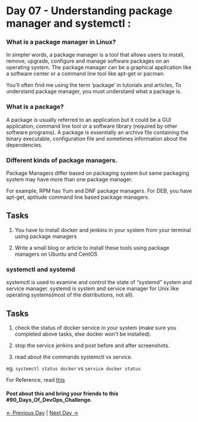 # Day 07 - Understanding package manager and systemctl :

### What is a package manager in Linux?

In simpler words, a package manager is a tool that allows users to install, remove, upgrade, configure and manage software packages on an operating system. The package manager can be a graphical application like a software center or a command line tool like apt-get or pacman.

You’ll often find me using the term ‘package’ in tutorials and articles, To understand package manager, you must understand what a package is.

### What is a package?

A package is usually referred to an application but it could be a GUI application, command line tool or a software library (required by other software programs). A package is essentially an archive file containing the binary executable, configuration file and sometimes information about the dependencies.

### Different kinds of package managers.

Package Managers differ based on packaging system but same packaging system may have more than one package manager.

For example, RPM has Yum and DNF package managers. For DEB, you have apt-get, aptitude command line based package managers.

## Tasks

1.  You have to install docker and jenkins in your system from your terminal using package managers

2.  Write a small blog or article to install these tools using package managers on Ubuntu and CentOS

### systemctl and systemd

systemctl is used to examine and control the state of “systemd” system and service manager. systemd is system and service manager for Unix like operating systems(most of the distributions, not all).

## Tasks

1.  check the status of docker service in your system (make sure you completed above tasks, else docker won't be installed).

2.  stop the service jenkins and post before and after screenshots.

3.  read about the commands systemctl vs service.

eg. `systemctl status docker` vs `service docker status`

For Reference, read [this](https://www.howtogeek.com/devops/how-to-check-if-the-docker-daemon-or-a-container-is-running/#:~:text=Checking%20With%20Systemctl&text=Check%20what%27s%20displayed%20under%20%E2%80%9CActive,running%20sudo%20systemctl%20start%20docker%20.)

#### Post about this and bring your friends to this #90_Days_Of_DevOps_Challenge.

[← Previous Day](../day06/README.md) | [Next Day →](../day08/README.md)
